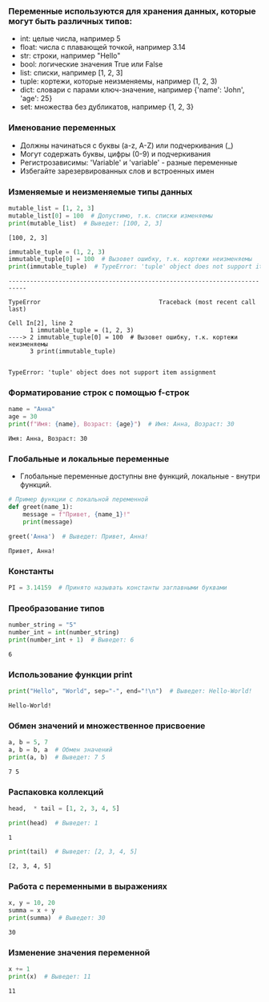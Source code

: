 ### Переменные используются для хранения данных, которые могут быть различных типов:
- int: целые числа, например 5
- float: числа с плавающей точкой, например 3.14
- str: строки, например "Hello"
- bool: логические значения True или False
- list: списки, например [1, 2, 3]
- tuple: кортежи, которые неизменяемы, например (1, 2, 3)
- dict: словари с парами ключ-значение, например {'name': 'John', 'age': 25}
- set: множества без дубликатов, например {1, 2, 3}

### Именование переменных
- Должны начинаться с буквы (a-z, A-Z) или подчеркивания (_)
- Могут содержать буквы, цифры (0-9) и подчеркивания
- Регистрозависимы: 'Variable' и 'variable' - разные переменные
- Избегайте зарезервированных слов и встроенных имен

### Изменяемые и неизменяемые типы данных


```python
mutable_list = [1, 2, 3]
mutable_list[0] = 100  # Допустимо, т.к. списки изменяемы
print(mutable_list)  # Выведет: [100, 2, 3]
```

    [100, 2, 3]
    


```python
immutable_tuple = (1, 2, 3)
immutable_tuple[0] = 100  # Вызовет ошибку, т.к. кортежи неизменяемы
print(immutable_tuple)  # TypeError: 'tuple' object does not support item assignment
```


    ---------------------------------------------------------------------------

    TypeError                                 Traceback (most recent call last)

    Cell In[2], line 2
          1 immutable_tuple = (1, 2, 3)
    ----> 2 immutable_tuple[0] = 100  # Вызовет ошибку, т.к. кортежи неизменяемы
          3 print(immutable_tuple)
    

    TypeError: 'tuple' object does not support item assignment


### Форматирование строк с помощью f-строк


```python
name = "Анна"
age = 30
print(f"Имя: {name}, Возраст: {age}")  # Имя: Анна, Возраст: 30
```

    Имя: Анна, Возраст: 30
    

### Глобальные и локальные переменные
- Глобальные переменные доступны вне функций, локальные - внутри функций.


```python
# Пример функции с локальной переменной
def greet(name_1):
    message = f"Привет, {name_1}!"
    print(message)

greet('Анна')  # Выведет: Привет, Анна!
```

    Привет, Анна!
    

### Константы


```python
PI = 3.14159  # Принято называть константы заглавными буквами
```

### Преобразование типов


```python
number_string = "5"
number_int = int(number_string)
print(number_int + 1)  # Выведет: 6
```

    6
    

### Использование функции print


```python
print("Hello", "World", sep="-", end="!\n")  # Выведет: Hello-World!
```

    Hello-World!
    

### Обмен значений и множественное присвоение


```python
a, b = 5, 7
a, b = b, a  # Обмен значений
print(a, b)  # Выведет: 7 5
```

    7 5
    

### Распаковка коллекций


```python
head,  * tail = [1, 2, 3, 4, 5]
```


```python
print(head)  # Выведет: 1
```

    1
    


```python
print(tail)  # Выведет: [2, 3, 4, 5]
```

    [2, 3, 4, 5]
    

### Работа с переменными в выражениях


```python
x, y = 10, 20
summa = x + y
print(summa)  # Выведет: 30
```

    30
    

### Изменение значения переменной


```python
x += 1
print(x)  # Выведет: 11
```

    11
    
